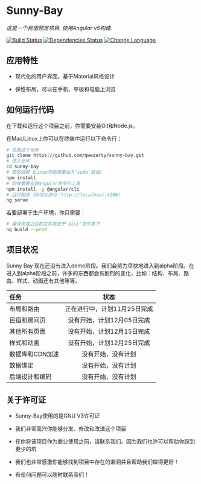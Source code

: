 # Sunny-Bay

*这是一个民宿预定项目. 使用Angular v5构建.*

[![Build Status](https://travis-ci.org/qwezarty/sunny-bay.svg?branch=master)](https://travis-ci.org/qwezarty/sunny-bay)
[![Dependencies Status](https://david-dm.org/qwezarty/sunny-bay/status.svg)](https://david-dm.org/qwezarty/sunny-bay)
[![Change Language](https://img.shields.io/badge/README-%20English-yellow.svg)](README.md)

## 应用特性

- 现代化的用户界面，基于Material风格设计

- 弹性布局，可以在手机、平板和电脑上浏览

## 如何运行代码

在下载和运行这个项目之前，你需要安装Git和Node.js。

在Mac/Linux上你可以在终端中运行以下命令行：

``` bash
# 克隆这个仓库
git clone https://github.com/qwezarty/sunny-bay.git
# 进入仓库
cd sunny-bay
# 安装依赖（Linux可能需要加入'sudo'前缀）
npm install
# 同样需要安装angular命令行工具
npm install -g @angular/cli
# 运行程序（你可以访问：http://localhost:4200）
ng serve
```

若要部署于生产环境，你只需要：

``` bash
# 编译完成之后的文件存在于'dist'文件夹下
ng build --prod
```

## 项目状况

Sunny Bay 现在还没有进入demo阶段。我们会努力尽快地进入到alpha阶段。在进入到alpha阶段之前，许多的东西都会有剧烈的变化，比如：结构、布局、路由、样式、动画还有其他等等。

| 任务                       | 状态                              |
|:--------------------------|:--------------------------------:|
| 布局和路由                  |         正在进行中，计划11月25日完成 |
| 民宿和房间页                |           没有开始，计划12月05日完成 |
| 其他所有页面                |           没有开始，计划12月15日完成 |
| 样式和动画                  |           没有开始，计划12月25日完成 |
| 数据库和CDN加速             |                   没有开始，没有计划 |
| 数据绑定                    |                  没有开始，没有计划 |
| 后端设计和编码               |                  没有开始，没有计划 |

## 关于许可证

- Sunny-Bay使用的是GNU V3许可证

- 我们非常高兴你能够分发、修改和改进这个项目

- 在你将该项目作为商业使用之前，请联系我们。因为我们也许可以帮助你踩到更少的坑

- 我们也非常感激你能够找到项目中存在的漏洞并且帮助我们做得更好！

- 有任何问题可以随时联系我们！
